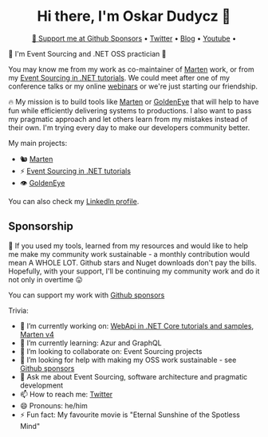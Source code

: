 <h1 align="center">Hi there, I'm Oskar Dudycz 👋</h1>

<p align="center">
  <a href="https://github.com/sponsors/oskardudycz">💖 Support me at Github Sponsors</a> •
  <a href="https://twitter.com/oskar_at_net">Twitter</a> •
  <a href="http://oskar-dudycz.pl/">Blog</a> •
  <a href="https://www.youtube.com/channel/UC3M4_OgJS4lvZHVDzkOlxIg">Youtube</a> •
</p>

👋 I'm Event Sourcing and .NET OSS practician 👷

You may know me from my work as co-maintainer of [Marten](https://martendb.io/) work, or from my [Event Sourcing in .NET tutorials](https://github.com/oskardudycz/EventSourcing.NetCore). We could meet after one of my conference talks or my online [webinars](https://www.youtube.com/watch?v=wNrH5dK1m0I&list=PLw-VZz_H4iio9b_NrH25gPKjr2MAS2YgC) or we're just starting our friendship.

🔥 My mission is to build tools like [Marten](https://martendb.io/) or [GoldenEye](https://github.com/oskardudycz/GoldenEye) that will help to have fun while efficiently delivering systems to productions. I also want to pass my pragmatic approach and let others learn from my mistakes instead of their own. I'm trying every day to make our developers community better.

My main projects:
- 🐿️ [Marten](https://martendb.io/)
- ⚡ [Event Sourcing in .NET tutorials](https://github.com/oskardudycz/EventSourcing.NetCore)
- 👁️ [GoldenEye](https://github.com/oskardudycz/GoldenEye)

You can also check my [LinkedIn profile](https://www.linkedin.com/in/oskardudycz/).

## Sponsorship

🙏 If you used my tools, learned from my resources and would like to help me make my community work sustainable - a monthly contribution would mean A WHOLE LOT. Github stars and Nuget downloads don't pay the bills. Hopefully, with your support, I'll be continuing my community work and do it not only in overtime 😛

You can support my work with [Github sponsors](https://github.com/sponsors/oskardudycz)

Trivia:
- 🔭 I’m currently working on: [WebApi in .NET Core tutorials and samples](https://github.com/oskardudycz/WebApiWith.NETCore), [Marten v4](https://github.com/JasperFx/marten/milestone/28)
- 🌱 I’m currently learning: Azur and GraphQL
- 👯 I’m looking to collaborate on: Event Sourcing projects
- 🤔 I’m looking for help with making my OSS work sustainable - see [Github sponsors](https://github.com/sponsors/oskardudycz)
- 💬 Ask me about Event Sourcing, software architecture and pragmatic development
- 📫 How to reach me: [Twitter](https://twitter.com/oskar_at_net)
- 😄 Pronouns: he/him
- ⚡ Fun fact: My favourite movie is "Eternal Sunshine of the Spotless Mind"
